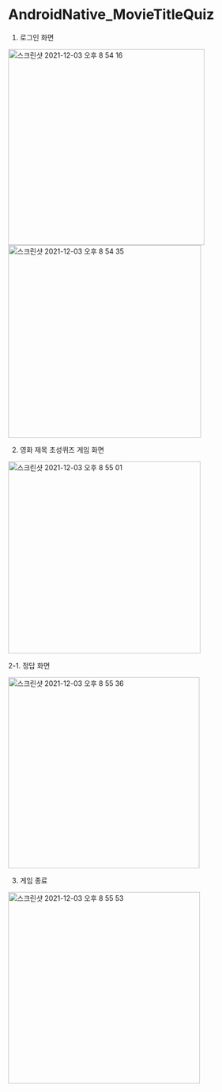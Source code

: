 # AndroidNative_MovieTitleQuiz

1. 로그인 화면 
<img width="397" alt="스크린샷 2021-12-03 오후 8 54 16" src="https://user-images.githubusercontent.com/75043852/144598649-bd10cb7b-0df1-4a0a-9454-26a807973452.png">

<img width="390" alt="스크린샷 2021-12-03 오후 8 54 35" src="https://user-images.githubusercontent.com/75043852/144598669-6c961a50-8d56-4627-9221-aa3e5ee5d7bd.png">

2. 영화 제목 초성퀴즈 게임 화면 


<img width="389" alt="스크린샷 2021-12-03 오후 8 55 01" src="https://user-images.githubusercontent.com/75043852/144598719-f9dda7b9-6f80-45c5-b8fa-50d357b7cc22.png">

2-1. 정답 화면 

<img width="387" alt="스크린샷 2021-12-03 오후 8 55 36" src="https://user-images.githubusercontent.com/75043852/144598744-e797b6b8-3440-4691-8926-5da54c5f3a55.png">

3. 게임 종료

<img width="388" alt="스크린샷 2021-12-03 오후 8 55 53" src="https://user-images.githubusercontent.com/75043852/144598774-87719991-7c99-4192-ba5f-695d9fb59936.png">
